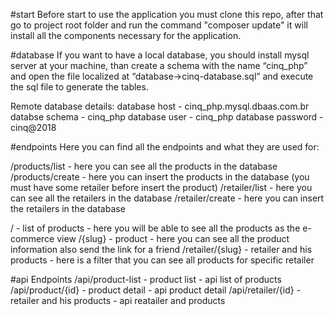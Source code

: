 #start
Before start to use the application you must clone this repo, after that go to project root folder and run the command "composer update" it will install all the components necessary for the application.

#database
If you want to have a local database, you should install mysql server at your machine, than create a schema with the name “cinq_php” and open the file localized at “database->cinq-database.sql” and execute the sql file to generate the tables.

Remote database details:
database host - cinq_php.mysql.dbaas.com.br
databse schema - cinq_php
database user - cinq_php
database password - cinq@2018

#endpoints
Here you can find all the endpoints and what they are used for:

/products/list - here you can see all the products in the database
/products/create - here you can insert the products in the database (you must have some retailer before insert the product)
/retailer/list - here you can see all the retailers in the database
/retailer/create - here you can insert the retailers in the database

/ - list of products - here you will be able to see all the products as the e-commerce view
/{slug} - product - here you can see all the product information also send the link for a friend
/retailer/{slug} - retailer and his products - here is a filter that you can see all products for specific retailer

#api Endpoints
/api/product-list - product list - api list of products
/api/product/{id} - product detail - api product detail
/api/retailer/{id} - retailer and his products - api reatailer and products














